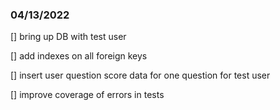 ### 04/13/2022
[] bring up DB with test user

[] add indexes on all foreign keys

[] insert user question score data for one question for test user

[] improve coverage of errors in tests
